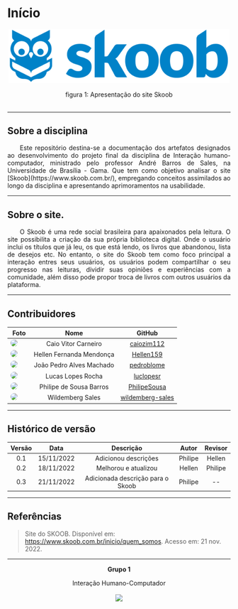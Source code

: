 # Início

<p align="center">
    <img src="./assets/inicio.png" width="500">
</p>
<center> <figcaption>figura 1: Apresentação do site Skoob  </figcaption> </center>

<br>

---

## Sobre a disciplina

<p align="justify">&emsp;&emsp;Este repositório destina-se a documentação dos artefatos designados ao desenvolvimento do projeto final da disciplina de Interação humano-computador, ministrado pelo professor André Barros de Sales, na Universidade de Brasília - Gama. Que tem como objetivo analisar o site [Skoob](https://www.skoob.com.br/), empregando conceitos assimilados ao longo da disciplina e apresentando aprimoramentos na usabilidade.</p>

---

## Sobre o site.

<p align="justify">&emsp;&emsp;O Skoob é uma rede social brasileira para apaixonados pela leitura. O site possibilita a criação da sua própria biblioteca digital. Onde o usuário inclui os títulos que já leu, os que está lendo, os livros que abandonou, lista de desejos etc. No entanto, o site do Skoob tem como foco principal a interação entres seus usuários, os usuários podem compartilhar o seu progresso nas leituras, dividir suas opiniões e experiências com a comunidade, além disso pode propor troca de livros com outros usuários da plataforma.</p>

---

## Contribuidores

|                                                                                          **Foto**                                                                                          |         **Nome**         |                       **GitHub**                        |
| :----------------------------------------------------------------------------------------------------------------------------------------------------------------------------------------: | :----------------------: | :-----------------------------------------------------: |
|    <a href="https://github.com/caiozim112"><img src="https://avatars.githubusercontent.com/u/83408899?v=4" height="auto" width="90" style="border-radius:50%"></a> &nbsp; &nbsp; &nbsp;    |   Caio Vitor Carneiro    |       [caiozim112](https://github.com/caiozim112)       |
|    <a href="https://github.com/Hellen159"><img src="https://avatars.githubusercontent.com/u/84354824?v=4" height="auto" width="90" style="border-radius:50%"></a> &nbsp; &nbsp; &nbsp;     | Hellen Fernanda Mendonça |        [Hellen159](https://github.com/Hellen159)        |
|    <a href="https://github.com/pedroblome"><img src="https://avatars.githubusercontent.com/u/68927069?v=4" height="auto" width="90" style="border-radius:50%"></a> &nbsp; &nbsp; &nbsp;    | João Pedro Alves Machado |       [pedroblome](https://github.com/pedroblome)       |
|    <a href="https://github.com/luclopesr"><img src="https://avatars.githubusercontent.com/u/88348202?v=4" height="auto" width="90" style="border-radius:50%"></a> &nbsp; &nbsp; &nbsp;     |    Lucas Lopes Rocha     |        [luclopesr](https://github.com/luclopesr)        |
|   <a href="https://github.com/PhilipeSousa"><img src="https://avatars.githubusercontent.com/u/78869177?v=4" height="auto" width="90" style="border-radius:50%"></a> &nbsp; &nbsp; &nbsp;   | Philipe de Sousa Barros  |     [PhilipeSousa](https://github.com/PhilipeSousa)     |
| <a href="https://github.com/wildemberg-sales"><img src="https://avatars.githubusercontent.com/u/92035272?v=4" height="auto" width="90" style="border-radius:50%"></a> &nbsp; &nbsp; &nbsp; |     Wildemberg Sales     | [wildemberg-sales](https://github.com/wildemberg-sales) |

---

## Histórico de versão

| Versão |    Data    |      Descrição       |  Autor  | Revisor |
| :----: | :--------: | :------------------: | :-----: | :-----: |
|  0.1   | 15/11/2022 | Adicionou descrições | Philipe | Hellen  |
|  0.2   | 18/11/2022 | Melhorou e atualizou | Hellen  | Philipe |
|  0.3   | 21/11/2022 | Adicionada descrição para o Skoob | Philipe  | -- |

---

## Referências

> Site do SKOOB. Disponível em: <https://www.skoob.com.br/inicio/quem_somos>. Acesso em: 21 nov. 2022.

<hr/>
<p align="center"><b>Grupo 1</b></p>
<p align="center">Interação Humano-Computador<br /><br />
<a href="https://fga.unb.br" target="_blank"><img width="230"src="https://4.bp.blogspot.com/-0aa6fAFnSnA/VzICtBQgciI/AAAAAAAARn4/SxVsQPFNeE0fxkCPVgMWbhd5qIEAYCMbwCLcB/s1600/unb-gama.png"></a>
</p>
